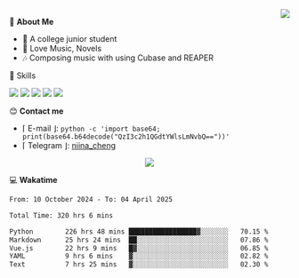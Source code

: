 <a href="#">
    <img align="right" src="https://github-readme-stats-tau-lilac-25.vercel.app/api?username=irorange27&count_private=true&show_icons=true&theme=transparent" />
</a>

💭 **About Me**

- 🏫 A college junior student
- 🍕 Love Music, Novels
- 🎶 Composing music with using Cubase and REAPER


🚀 Skills

![](https://img.shields.io/badge/-python-3e74a2?style=for-the-badge&logo=Python&logoColor=fff
)
![](https://img.shields.io/badge/-javascript-f0db4f?style=for-the-badge&logo=JavaScript&logoColor=fff
)
![](https://img.shields.io/badge/-vue3-41b883?style=for-the-badge&logo=Vue.js&logoColor=fff
)
![](https://img.shields.io/badge/-docker-2496ed?style=for-the-badge&logo=Docker&logoColor=fff
)
![](https://img.shields.io/badge/-linux-000000?style=for-the-badge&logo=Linux&logoColor=fff&color=000
)

😊 **Contact me**

- ⌈ E-mail ⌋: `python -c 'import base64; print(base64.b64decode("QzI3c2h1QGdtYWlsLmNvbQ=="))'`
- ⌈ Telegram ⌋: [niina_cheng](https://t.me/niina_cheng)

</p>
    <p align="center">
    <img src="https://profile-counter.glitch.me/{irorange27}/count.svg" />
</p>

💻 **Wakatime**

<!--START_SECTION:waka-->

```txt
From: 10 October 2024 - To: 04 April 2025

Total Time: 320 hrs 6 mins

Python        226 hrs 48 mins █████████████████▓░░░░░░░   70.15 %
Markdown      25 hrs 24 mins  ██░░░░░░░░░░░░░░░░░░░░░░░   07.86 %
Vue.js        22 hrs 9 mins   █▓░░░░░░░░░░░░░░░░░░░░░░░   06.85 %
YAML          9 hrs 6 mins    ▓░░░░░░░░░░░░░░░░░░░░░░░░   02.82 %
Text          7 hrs 25 mins   ▓░░░░░░░░░░░░░░░░░░░░░░░░   02.30 %
```

<!--END_SECTION:waka-->
